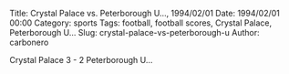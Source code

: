 Title: Crystal Palace vs. Peterborough U…, 1994/02/01
Date: 1994/02/01 00:00
Category: sports
Tags: football, football scores, Crystal Palace, Peterborough U…
Slug: crystal-palace-vs-peterborough-u
Author: carbonero


Crystal Palace 3 - 2 Peterborough U…
